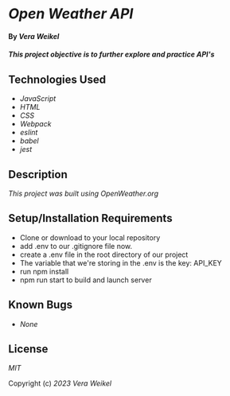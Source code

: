 # _Open Weather API_

#### By _Vera Weikel_

#### _This project objective is to further explore and practice API's_

## Technologies Used

- _JavaScript_
- _HTML_
- _CSS_
- _Webpack_
- _eslint_
- _babel_
- _jest_


## Description

_This project was built using OpenWeather.org_

## Setup/Installation Requirements

- Clone or download to your local repository
- add .env to our .gitignore file now.
- create a .env file in the root directory of our project
- The variable that we're storing in the .env is the key: API_KEY
- run npm install
- npm run start to build and launch server


## Known Bugs

- _None_

## License

_MIT_

Copyright (c) _2023_ _Vera Weikel_
